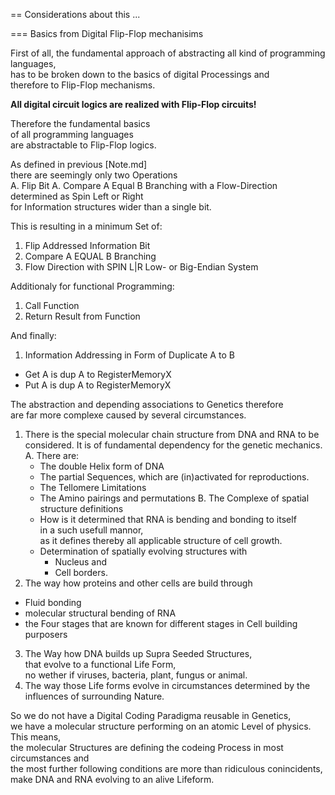 == Considerations about this ...

=== Basics from Digital Flip-Flop mechanisims

First of all, 
the fundamental approach of abstracting all kind of programming languages,  
has to be broken down to the basics of digital Processings and  
therefore to Flip-Flop mechanisms.

**All digital circuit logics are realized with Flip-Flop circuits!**

Therefore the fundamental basics  
of all programming languages  
are abstractable to Flip-Flop logics.

As defined in previous [Note.md]  
there are seemingly only two Operations  
A. Flip Bit
A. Compare A Equal B Branching
with a Flow-Direction determined as Spin Left or Right  
for Information structures wider than a single bit.

This is resulting in a minimum Set of:
1. Flip Addressed Information Bit
1. Compare A EQUAL B Branching
1. Flow Direction with SPIN L|R Low- or Big-Endian System

Additionaly for functional Programming:

1. Call Function
1. Return Result from Function

And finally:
1. Information Addressing in Form of Duplicate A to B
  * Get A is dup A to RegisterMemoryX
  * Put A is dup A to RegisterMemoryX

The abstraction and depending associations to Genetics therefore  
are far more complexe caused by several circumstances.

1. There is the special molecular chain structure from DNA and RNA to be considered.
  It is of fundamental dependency for the genetic mechanics.
  A. There are:
    * The double Helix form of DNA
    * The partial Sequences, which are (in)activated for reproductions.
    * The Tellomere Limitations
    * The Amino pairings and permutations
  B. The Complexe of spatial structure definitions
    * How is it determined that RNA is bending and bonding to itself  
      in a such usefull mannor,  
      as it defines thereby all applicable structure of cell growth.
    * Determination of spatially evolving structures with
      - Nucleus and 
      - Cell borders.
2. The way how proteins and other cells are build through 
  * Fluid bonding 
  * molecular structural bending of RNA
  * the Four stages that are known for different stages in Cell building purposers
3. The Way how DNA builds up Supra Seeded Structures,  
    that evolve to a functional Life Form,  
    no wether if viruses, bacteria, plant, fungus or animal.
4. The way those Life forms evolve in circumstances determined by the influences of surrounding Nature.

So we do not have a Digital Coding Paradigma reusable in Genetics,  
we have a molecular structure performing on an atomic Level of physics.  
This means,  
the molecular Structures are defining the codeing Process in most circumstances and  
the most further following conditions are more than ridiculous conincidents,  
make DNA and RNA evolving to an alive Lifeform.




  
